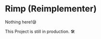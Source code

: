 # Rimp (Reimplementer)
Nothing here!:sleepy:

This Project is still in production. :hammer_and_wrench:
